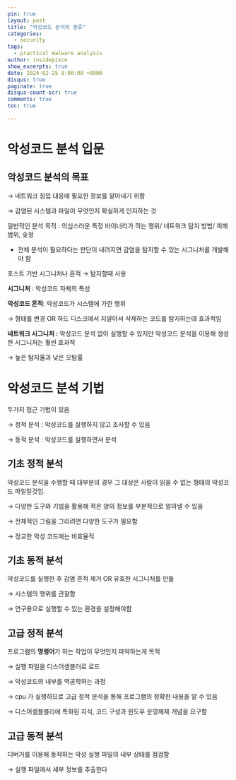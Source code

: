 ```yaml
---
pin: true
layout: post
title: "악성코드 분석의 종류"
categories:
  - security
tags:
  - practical malware analysis
author: insidepixce
show_excerpts: true
date: 2024-02-25 8:00:00 +0900
disqus: true
paginate: true
disqus-count-scr: true
comments: true
toc: true

---
```


# 악성코드 분석 입문

## 악성코드 분석의 목표

→ 네트워크 침입 대응에 필요한 정보를 알아내기 위함

→ 감염된 시스템과 파일이 무엇인지 확실하게 인지하는 것

일반적인 분석 목적 : 의심스러운 특정 바이너리가 하는 행위/ 네트워크 탐지 방법/ 피해 범위, 슻정

- 전체 분석이 필요하다는 판단이 내려지면 감염을 탐지할 수 있는 시그니처를 개발해야 함

호스트 기반 시그니처나 흔적 → 탐지할때 사용

**시그니처** : 악성코드 자체의 특성

**악성코드 흔적**: 악성코드가 시스템에 가한 행위

→ 형태를 변경 OR 하드 디스크에서 지알아서 삭제하는 코드를 탐지하는데 효과적임

**네트워크 시그니처 :** 악성코드 분석 없이 실행할 수 있지만 악성코드 분석을 이용해 생성한 시그니처는 훨씬 효과적

→ 높은 탐지율과 낮은 오탐률

# 악성코드 분석 기법

두가지 접근 기법이 있음

→ 정적 분석 : 악성코드를 실행하지 않고 조사할 수 있음

→ 동적 분석 : 악성코드를 실행하면서 분석

## 기초 정적 분석

악성코드 분석을 수행할 때 대부분의 경우 그 대상은 사람이 읽을 수 없는 형태의 악성코드 파일일것임. 

→ 다양한 도구와 기법을 활용해 적은 양의 정보를 부분적으로 알아낼 수 있음

→ 전체적인 그림을 그리려면 다양한 도구가 필요함

→ 정교한 악성 코드에는 비효율적 

## 기초 동적 분석

악성코드를 실행한 후 감염 흔적 제거 OR 유효한 시그니처를 만듦

→ 시스템의 행위를 관찰함

→ 연구용으로 실행할 수 있는 환경을 설정해야함

## 고급 정적 분석

프로그램의 **명령어**가 하는 작업이 무엇인지 파악하는게 목적

→ 실행 파일을 디스어셈블러로 로드 

→ 악성코드의 내부를 역공학하는 과정

→ cpu 가 실행하므로 고급 정적 분석을 통해 프로그램의 정확한 내용을 알 수 있음

→ 디스어셈블블리에 특화된 지식, 코드 구성과 윈도우 운영체제 개념을 요구함

## 고급 동적 분석

디버거를 이용해 동작하는 악성 실행 파일의 내부 상태를 점검함

→ 실행 파일에서 세부 정보를 추출한다